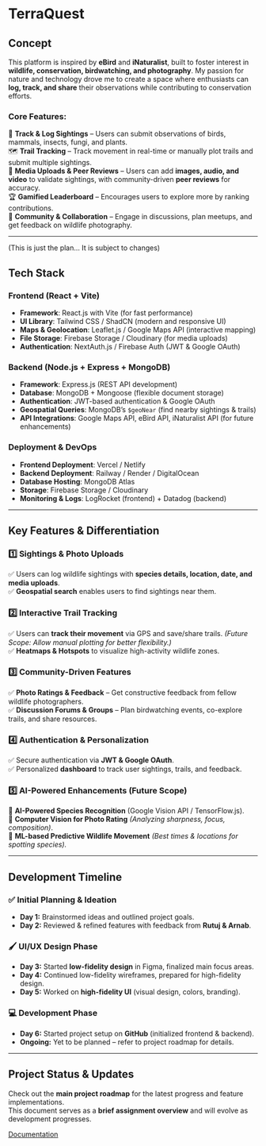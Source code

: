 # **TerraQuest**  

## **Concept**  
This platform is inspired by **eBird** and **iNaturalist**, built to foster interest in **wildlife, conservation, birdwatching, and photography**. My passion for nature and technology drove me to create a space where enthusiasts can **log, track, and share** their observations while contributing to conservation efforts.  

### **Core Features:**  
📍 **Track & Log Sightings** – Users can submit observations of birds, mammals, insects, fungi, and plants.  
🗺️ **Trail Tracking** – Track movement in real-time or manually plot trails and submit multiple sightings.  
📸 **Media Uploads & Peer Reviews** – Users can add **images, audio, and video** to validate sightings, with community-driven **peer reviews** for accuracy.  
🏆 **Gamified Leaderboard** – Encourages users to explore more by ranking contributions.  
👥 **Community & Collaboration** – Engage in discussions, plan meetups, and get feedback on wildlife photography.  

---

(This is just the plan... It is subject to changes)

## **Tech Stack**  

### **Frontend (React + Vite)**  
- **Framework**: React.js with Vite (for fast performance)  
- **UI Library**: Tailwind CSS / ShadCN (modern and responsive UI)  
- **Maps & Geolocation**: Leaflet.js / Google Maps API (interactive mapping)  
- **File Storage**: Firebase Storage / Cloudinary (for media uploads)  
- **Authentication**: NextAuth.js / Firebase Auth (JWT & Google OAuth)  

### **Backend (Node.js + Express + MongoDB)**  
- **Framework**: Express.js (REST API development)  
- **Database**: MongoDB + Mongoose (flexible document storage)  
- **Authentication**: JWT-based authentication & Google OAuth  
- **Geospatial Queries**: MongoDB’s `$geoNear` (find nearby sightings & trails)  
- **API Integrations**: Google Maps API, eBird API, iNaturalist API (for future enhancements)  

### **Deployment & DevOps**  
- **Frontend Deployment**: Vercel / Netlify  
- **Backend Deployment**: Railway / Render / DigitalOcean  
- **Database Hosting**: MongoDB Atlas  
- **Storage**: Firebase Storage / Cloudinary  
- **Monitoring & Logs**: LogRocket (frontend) + Datadog (backend)  

---

## **Key Features & Differentiation**  

### **1️⃣ Sightings & Photo Uploads**  
✅ Users can log wildlife sightings with **species details, location, date, and media uploads**.  
✅ **Geospatial search** enables users to find sightings near them.  

### **2️⃣ Interactive Trail Tracking**  
✅ Users can **track their movement** via GPS and save/share trails. *(Future Scope: Allow manual plotting for better flexibility.)*  
✅ **Heatmaps & Hotspots** to visualize high-activity wildlife zones.  

### **3️⃣ Community-Driven Features**  
✅ **Photo Ratings & Feedback** – Get constructive feedback from fellow wildlife photographers.  
✅ **Discussion Forums & Groups** – Plan birdwatching events, co-explore trails, and share resources.  

### **4️⃣ Authentication & Personalization**  
✅ Secure authentication via **JWT & Google OAuth**.  
✅ Personalized **dashboard** to track user sightings, trails, and feedback.  

### **5️⃣ AI-Powered Enhancements (Future Scope)**  
🚀 **AI-Powered Species Recognition** (Google Vision API / TensorFlow.js).  
🚀 **Computer Vision for Photo Rating** *(Analyzing sharpness, focus, composition)*.  
🚀 **ML-based Predictive Wildlife Movement** *(Best times & locations for spotting species).*  

---

## **Development Timeline**  

### **✅ Initial Planning & Ideation**  
- **Day 1:** Brainstormed ideas and outlined project goals.  
- **Day 2:** Reviewed & refined features with feedback from **Rutuj & Arnab**.  

### **🖌️ UI/UX Design Phase**  
- **Day 3:** Started **low-fidelity design** in Figma, finalized main focus areas.  
- **Day 4:** Continued low-fidelity wireframes, prepared for high-fidelity design.  
- **Day 5:** Worked on **high-fidelity UI** (visual design, colors, branding).  

### **💻 Development Phase**  
- **Day 6:** Started project setup on **GitHub** (initialized frontend & backend).  
- **Ongoing:** Yet to be planned – refer to project roadmap for details.  

---

## **Project Status & Updates**  
Check out the **main project roadmap** for the latest progress and feature implementations.  
This document serves as a **brief assignment overview** and will evolve as development progresses.  

[Documentation](https://docs.google.com/document/d/1U3TmqffF8EQVwXoUP9U88xDnMpCyP3nO3NMakEZGK_0/edit?usp=sharing)